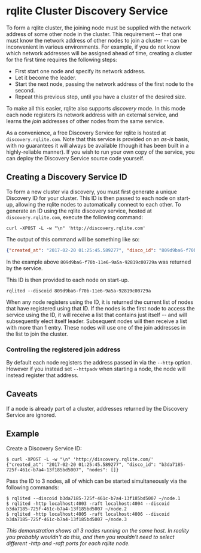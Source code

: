 # rqlite Cluster Discovery Service
To form a rqlite cluster, the joining node must be supplied with the network address of some other node in the cluster. This requirement -- that one must know the network address of other nodes to join a cluster -- can be inconvenient in various environments. For example, if you do not know which network addresses will be assigned ahead of time, creating a cluster for the first time requires the following steps:

 * First start one node and specify its network address.
 * Let it become the leader.
 * Start the next node, passing the network address of the first node to the second.
 * Repeat this previous step, until you have a cluster of the desired size.

To make all this easier, rqlite also supports _discovery_ mode. In this mode each node registers its network address with an external service, and learns the _join_ addresses of other nodes from the same service.

As a convenience, a free Discovery Service for rqlite is hosted at `discovery.rqlite.com`. Note that this service is provided on an _as-is_ basis, with no guarantees it will always be available (though it has been built in a highly-reliable manner). If you wish to run your own copy of the service, you can deploy the Discovery Service source code yourself.

## Creating a Discovery Service ID
To form a new cluster via discovery, you must first generate a unique Discovery ID for your cluster. This ID is then passed to each node on start-up, allowing the rqlite nodes to automatically connect to each other. To generate an ID using the rqlite discovery service, hosted at `discovery.rqlite.com`, execute the following command:
```
curl -XPOST -L -w "\n" 'http://discovery.rqlite.com'
```
The output of this command will be something like so:
```json
{"created_at": "2017-02-20 01:25:45.589277", "disco_id": "809d9ba6-f70b-11e6-9a5a-92819c00729a", "nodes": []}
```
In the example above `809d9ba6-f70b-11e6-9a5a-92819c00729a` was returned by the service.

This ID is then provided to each node on start-up.
```
rqlited --discoid 809d9ba6-f70b-11e6-9a5a-92819c00729a
```
When any node registers using the ID, it is returned the current list of nodes that have registered using that ID. If the nodes is the first node to access the service using the ID, it will receive a list that contains just itself -- and will subsequently elect itself leader. Subsequent nodes will then receive a list with more than 1 entry. These nodes will use one of the join addresses in the list to join the cluster.

### Controlling the registered join address
By default each node registers the address passed in via the `--http` option. However if you instead set `--httpadv` when starting a node, the node will instead register that address.

## Caveats
If a node is already part of a cluster, addresses returned by the Discovery Service are ignored.

## Example
Create a Discovery Service ID:
```
$ curl -XPOST -L -w "\n" 'http://discovery.rqlite.com/'
{"created_at": "2017-02-20 01:25:45.589277", "disco_id": "b3da7185-725f-461c-b7a4-13f185bd5007", "nodes": []}
```
Pass the ID to 3 nodes, all of which can be started simultaneously via the following commands:
```
$ rqlited --discoid b3da7185-725f-461c-b7a4-13f185bd5007 ~/node.1
$ rqlited -http localhost:4003 -raft localhost:4004 --discoid b3da7185-725f-461c-b7a4-13f185bd5007 ~/node.2
$ rqlited -http localhost:4005 -raft localhost:4006 --discoid b3da7185-725f-461c-b7a4-13f185bd5007 ~/node.3
```
_This demonstration shows all 3 nodes running on the same host. In reality you probably wouldn't do this, and then you wouldn't need to select different -http and -raft ports for each rqlite node._
